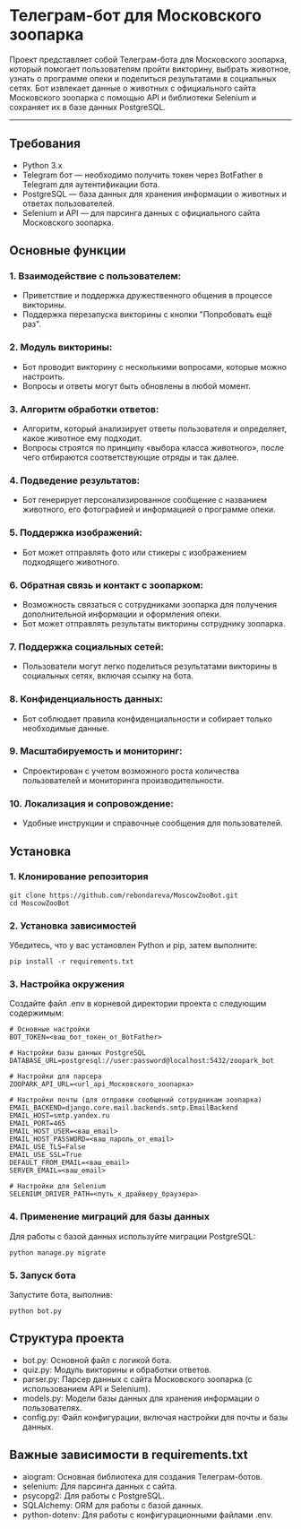 # Телеграм-бот для Московского зоопарка

Проект представляет собой Телеграм-бота для Московского зоопарка, который помогает пользователям пройти викторину, выбрать животное, узнать о программе опеки и поделиться результатами в социальных сетях. Бот извлекает данные о животных с официального сайта Московского зоопарка с помощью API и библиотеки Selenium и сохраняет их в базе данных PostgreSQL.

---

## Требования
- Python 3.x
- Telegram бот — необходимо получить токен через BotFather в Telegram для аутентификации бота.
- PostgreSQL — база данных для хранения информации о животных и ответах пользователей.
- Selenium и API — для парсинга данных с официального сайта Московского зоопарка.
  
## Основные функции
### 1. **Взаимодействие с пользователем**:
- Приветствие и поддержка дружественного общения в процессе викторины.
- Поддержка перезапуска викторины с кнопки "Попробовать ещё раз".
### 2. **Модуль викторины**:
- Бот проводит викторину с несколькими вопросами, которые можно настроить.
- Вопросы и ответы могут быть обновлены в любой момент.
### 3. **Алгоритм обработки ответов**:
- Алгоритм, который анализирует ответы пользователя и определяет, какое животное ему подходит.
- Вопросы строятся по принципу «выбора класса животного», после чего отбираются соответствующие отряды и так далее.
### 4. **Подведение результатов**:
- Бот генерирует персонализированное сообщение с названием животного, его фотографией и информацией о программе опеки.
### 5. **Поддержка изображений**:
- Бот может отправлять фото или стикеры с изображением подходящего животного.
### 6. **Обратная связь и контакт с зоопарком**:
- Возможность связаться с сотрудниками зоопарка для получения дополнительной информации и оформления опеки.
- Бот может отправлять результаты викторины сотруднику зоопарка.
### 7. **Поддержка социальных сетей**:
- Пользователи могут легко поделиться результатами викторины в социальных сетях, включая ссылку на бота.
### 8. **Конфиденциальность данных**:
- Бот соблюдает правила конфиденциальности и собирает только необходимые данные.
### 9. **Масштабируемость и мониторинг**:
- Спроектирован с учетом возможного роста количества пользователей и мониторинга производительности.
### 10. **Локализация и сопровождение**:
- Удобные инструкции и справочные сообщения для пользователей.


## Установка

### **1. Клонирование репозитория**
```
git clone https://github.com/rebondareva/MoscowZooBot.git
cd MoscowZooBot
```
### **2. Установка зависимостей**
Убедитесь, что у вас установлен Python и pip, затем выполните:
```
pip install -r requirements.txt
```
### **3. Настройка окружения**
Создайте файл .env в корневой директории проекта с следующим содержимым:
```
# Основные настройки
BOT_TOKEN=<ваш_бот_токен_от_BotFather>

# Настройки базы данных PostgreSQL
DATABASE_URL=postgresql://user:password@localhost:5432/zoopark_bot

# Настройки для парсера
ZOOPARK_API_URL=<url_api_Московского_зоопарка>

# Настройки почты (для отправки сообщений сотрудникам зоопарка)
EMAIL_BACKEND=django.core.mail.backends.smtp.EmailBackend
EMAIL_HOST=smtp.yandex.ru
EMAIL_PORT=465
EMAIL_HOST_USER=<ваш_email>
EMAIL_HOST_PASSWORD=<ваш_пароль_от_email>
EMAIL_USE_TLS=False
EMAIL_USE_SSL=True
DEFAULT_FROM_EMAIL=<ваш_email>
SERVER_EMAIL=<ваш_email>

# Настройки для Selenium
SELENIUM_DRIVER_PATH=<путь_к_драйверу_браузера>
```
### **4. Применение миграций для базы данных**
Для работы с базой данных используйте миграции PostgreSQL:
```
python manage.py migrate
```
### **5. Запуск бота**
Запустите бота, выполнив:
```
python bot.py
```
## Структура проекта
- bot.py: Основной файл с логикой бота.
- quiz.py: Модуль викторины и обработки ответов.
- parser.py: Парсер данных с сайта Московского зоопарка (с использованием API и Selenium).
- models.py: Модели базы данных для хранения информации о пользователях.
- config.py: Файл конфигурации, включая настройки для почты и базы данных.
  
## Важные зависимости в requirements.txt
- aiogram: Основная библиотека для создания Телеграм-ботов.
- selenium: Для парсинга данных с сайта.
- psycopg2: Для работы с PostgreSQL.
- SQLAlchemy: ORM для работы с базой данных.
- python-dotenv: Для работы с конфигурационными файлами .env.
